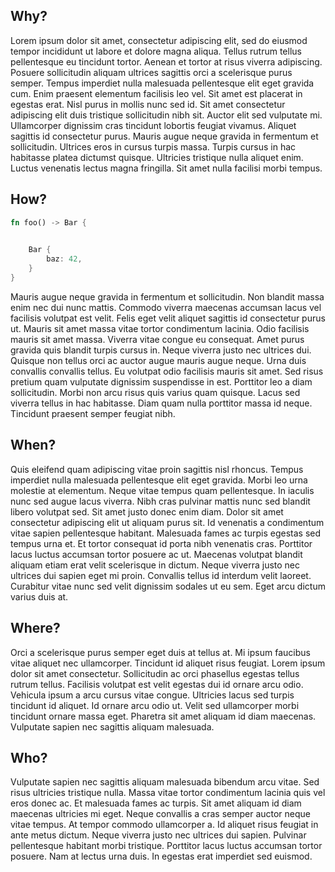 ## Why?

Lorem ipsum dolor sit amet, consectetur adipiscing elit, sed do eiusmod tempor incididunt ut labore et dolore magna aliqua. Tellus rutrum tellus pellentesque eu tincidunt tortor. Aenean et tortor at risus viverra adipiscing. Posuere sollicitudin aliquam ultrices sagittis orci a scelerisque purus semper. Tempus imperdiet nulla malesuada pellentesque elit eget gravida cum. Enim praesent elementum facilisis leo vel. Sit amet est placerat in egestas erat. Nisl purus in mollis nunc sed id. Sit amet consectetur adipiscing elit duis tristique sollicitudin nibh sit. Auctor elit sed vulputate mi. Ullamcorper dignissim cras tincidunt lobortis feugiat vivamus. Aliquet sagittis id consectetur purus. Mauris augue neque gravida in fermentum et sollicitudin. Ultrices eros in cursus turpis massa. Turpis cursus in hac habitasse platea dictumst quisque. Ultricies tristique nulla aliquet enim. Luctus venenatis lectus magna fringilla. Sit amet nulla facilisi morbi tempus.

## How?

```rust
fn foo() -> Bar {
    

    Bar {
        baz: 42,
    }
}
```

Mauris augue neque gravida in fermentum et sollicitudin. Non blandit massa enim nec dui nunc mattis. Commodo viverra maecenas accumsan lacus vel facilisis volutpat est velit. Felis eget velit aliquet sagittis id consectetur purus ut. Mauris sit amet massa vitae tortor condimentum lacinia. Odio facilisis mauris sit amet massa. Viverra vitae congue eu consequat. Amet purus gravida quis blandit turpis cursus in. Neque viverra justo nec ultrices dui. Quisque non tellus orci ac auctor augue mauris augue neque. Urna duis convallis convallis tellus. Eu volutpat odio facilisis mauris sit amet. Sed risus pretium quam vulputate dignissim suspendisse in est. Porttitor leo a diam sollicitudin. Morbi non arcu risus quis varius quam quisque. Lacus sed viverra tellus in hac habitasse. Diam quam nulla porttitor massa id neque. Tincidunt praesent semper feugiat nibh.

## When?

Quis eleifend quam adipiscing vitae proin sagittis nisl rhoncus. Tempus imperdiet nulla malesuada pellentesque elit eget gravida. Morbi leo urna molestie at elementum. Neque vitae tempus quam pellentesque. In iaculis nunc sed augue lacus viverra. Nibh cras pulvinar mattis nunc sed blandit libero volutpat sed. Sit amet justo donec enim diam. Dolor sit amet consectetur adipiscing elit ut aliquam purus sit. Id venenatis a condimentum vitae sapien pellentesque habitant. Malesuada fames ac turpis egestas sed tempus urna et. Et tortor consequat id porta nibh venenatis cras. Porttitor lacus luctus accumsan tortor posuere ac ut. Maecenas volutpat blandit aliquam etiam erat velit scelerisque in dictum. Neque viverra justo nec ultrices dui sapien eget mi proin. Convallis tellus id interdum velit laoreet. Curabitur vitae nunc sed velit dignissim sodales ut eu sem. Eget arcu dictum varius duis at.

## Where?

Orci a scelerisque purus semper eget duis at tellus at. Mi ipsum faucibus vitae aliquet nec ullamcorper. Tincidunt id aliquet risus feugiat. Lorem ipsum dolor sit amet consectetur. Sollicitudin ac orci phasellus egestas tellus rutrum tellus. Facilisis volutpat est velit egestas dui id ornare arcu odio. Vehicula ipsum a arcu cursus vitae congue. Ultricies lacus sed turpis tincidunt id aliquet. Id ornare arcu odio ut. Velit sed ullamcorper morbi tincidunt ornare massa eget. Pharetra sit amet aliquam id diam maecenas. Vulputate sapien nec sagittis aliquam malesuada.

## Who?

Vulputate sapien nec sagittis aliquam malesuada bibendum arcu vitae. Sed risus ultricies tristique nulla. Massa vitae tortor condimentum lacinia quis vel eros donec ac. Et malesuada fames ac turpis. Sit amet aliquam id diam maecenas ultricies mi eget. Neque convallis a cras semper auctor neque vitae tempus. At tempor commodo ullamcorper a. Id aliquet risus feugiat in ante metus dictum. Neque viverra justo nec ultrices dui sapien. Pulvinar pellentesque habitant morbi tristique. Porttitor lacus luctus accumsan tortor posuere. Nam at lectus urna duis. In egestas erat imperdiet sed euismod.